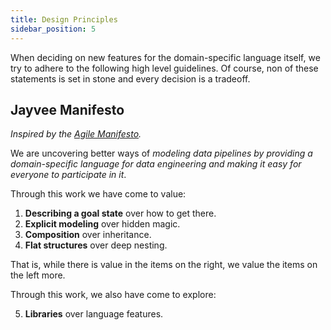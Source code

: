 ```yaml
---
title: Design Principles
sidebar_position: 5
---
```


When deciding on new features for the domain-specific language itself, we try to adhere to the following high level guidelines. Of course, non of these statements is set in stone and every decision is a tradeoff.

## Jayvee Manifesto
_Inspired by the [Agile Manifesto](https://agilemanifesto.org/)._

We are uncovering better ways of _modeling data pipelines by providing a domain-specific language for data engineering and making it easy for everyone to participate in it_.

Through this work we have come to value:

1. **Describing a goal state** over how to get there.
2. **Explicit modeling** over hidden magic.
3. **Composition** over inheritance.
4. **Flat structures** over deep nesting.

That is, while there is value in the items on the right, we value the items on the left more.

Through this work, we also have come to explore:

5. **Libraries** over language features.